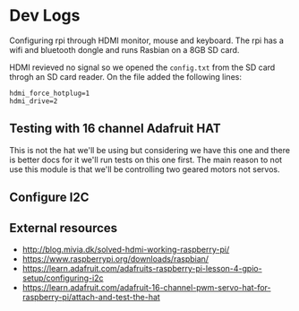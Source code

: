 # Dev Logs

Configuring rpi through HDMI monitor, mouse and keyboard. The rpi has a wifi 
and bluetooth dongle and runs Rasbian on a 8GB SD card.  

HDMI revieved no signal so we opened the `config.txt` from the SD card throgh an
SD card reader. On the file added the following lines:  

``` 
hdmi_force_hotplug=1
hdmi_drive=2
``` 

## Testing with 16 channel Adafruit HAT

This is not the hat we'll be using but considering we have this one and there is 
better docs for it we'll run tests on this one first. The main reason to not use 
this module is that we'll be controlling two geared motors not servos.

## Configure I2C



## External resources
*  http://blog.mivia.dk/solved-hdmi-working-raspberry-pi/ 
*  https://www.raspberrypi.org/downloads/raspbian/ 
*  https://learn.adafruit.com/adafruits-raspberry-pi-lesson-4-gpio-setup/configuring-i2c 
*  https://learn.adafruit.com/adafruit-16-channel-pwm-servo-hat-for-raspberry-pi/attach-and-test-the-hat 